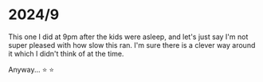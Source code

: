 # 2024/9

This one I did at 9pm after the kids were asleep, and let's just say I'm not super pleased with how slow this ran. I'm sure there is a clever way around it which I didn't think of at the time.

Anyway... :star: :star:
